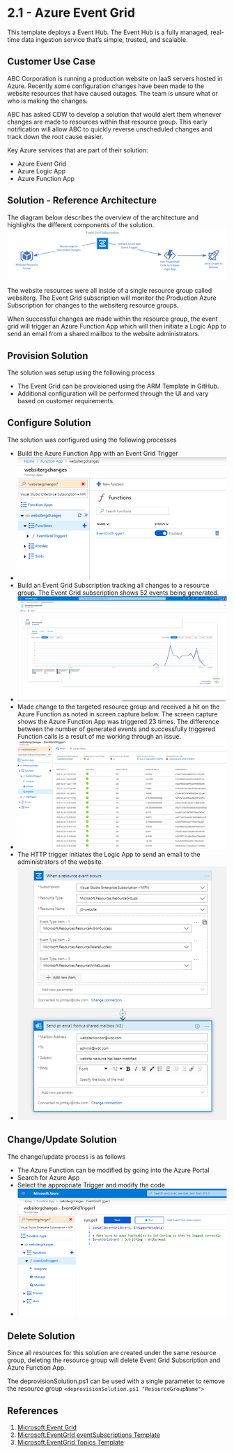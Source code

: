 # 2.1 - Azure Event Grid

This template deploys a Event Hub. The Event Hub is a fully managed, real-time data ingestion service that’s simple, trusted, and scalable.

## Customer Use Case
ABC Corporation is running a production website on IaaS servers hosted in Azure.  Recently some configuration changes have been made to the website resources that have caused outages.  The team is unsure what or who is making the changes.  

ABC has asked CDW to develop a solution that would alert them whenever changes are made to resources within that resource group.  This early notification will allow ABC to quickly reverse unscheduled changes and track down the root cause easier.

Key Azure services that are part of their solution:  

*	Azure Event Grid
*	Azure Logic App
*	Azure Function App

## Solution - Reference Architecture
The diagram below describes the overview of the architecture and highlights the different components of the solution.
![Solution Diagram](/images/solution.png)

The website resources were all inside of a single resource group called websiterg.  The Event Grid subscription will monitor the Production Azure Subscription for changes to the websiterg resource groups.  

When successful changes are made within the resource group, the event grid will trigger an Azure Function App which will then initiate a Logic App to send an email from a shared mailbox to the website administrators.

## Provision Solution
The solution was setup using the following process

+ The Event Grid can be provisioned using the ARM Template in GitHub.
+ Additional configuration will be performed through the UI and vary based on customer requirements


## Configure Solution
The solution was configured using the following processes
* Build the Azure Function App with an Event Grid Trigger
* ![Solution Diagram](/images/function.png)
* Build an Event Grid Subscription tracking all changes to a resource group.  The Event Grid subscription shows 52 events being generated. 
* ![Solution Diagram](/images/subscription.png)
* Made change to the targeted resource group and received a hit on the Azure Function as noted in screen capture below.  The screen capture shows the Azure Function App was triggered 23 times.  The difference between the number of generated events and successfully triggered Function calls is a result of me working through an issue.
* ![Solution Diagram](/images/monitor.png)
* The HTTP trigger initiates the Logic App to send an email to the administrators of the website.
* ![Solution Diagram](/images/logicapp1.png)


## Change/Update Solution
The change/update process is as follows

* The Azure Function can be modified by going into the Azure Portal
* Search for Azure App
* Select the appropriate Trigger and modify the code
* ![Solution Diagram](/images/trigger.png)

## Delete Solution
Since all resources for this solution are created under the same resource group, deleting the resource group will delete Event Grid Subscription and Azure Function App.

The deprovisionSolution.ps1 can be used with a single parameter to remove the resource group
`<deprovisionSolution.ps1 "ResourceGroupName">`

## References
1. [Microsoft Event Grid](https://docs.microsoft.com/en-us/azure/event-grid/overview)
1. [Microsoft.EventGrid eventSubscriptions Template](https://docs.microsoft.com/en-us/azure/templates/microsoft.eventgrid/eventsubscriptions)
1. [Microsoft.EventGrid Topics Template](https://docs.microsoft.com/en-us/azure/templates/microsoft.eventgrid/topics)

